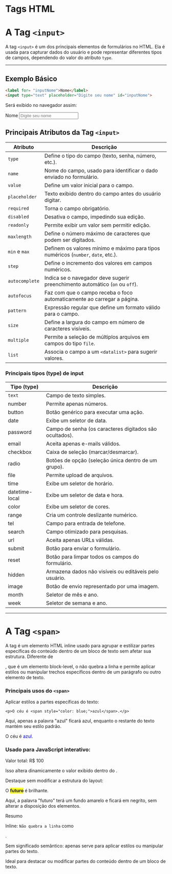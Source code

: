 # Tags HTML


# A Tag `<input>` 

A tag `<input>` é um dos principais elementos de formulários no HTML. Ela é usada para capturar dados do usuário e pode representar diferentes tipos de campos, dependendo do valor do atributo `type`.

---

## Exemplo Básico

```html
<label for= "inputNome">Nome</label>
<input type="text" placeholder="Digite seu nome" id="inputNome">
```
Será exibido no navegador assim:

<label for= "inputNome">Nome</label>
<input type="text" placeholder="Digite seu nome" id="inputNome">

## Principais Atributos da Tag `<input>`

| **Atributo**     | **Descrição** |
|------------------|--------------|
| `type`          | Define o tipo do campo (texto, senha, número, etc.). |
| `name`          | Nome do campo, usado para identificar o dado enviado no formulário. |
| `value`         | Define um valor inicial para o campo. |
| `placeholder`   | Texto exibido dentro do campo antes do usuário digitar. |
| `required`      | Torna o campo obrigatório. |
| `disabled`      | Desativa o campo, impedindo sua edição. |
| `readonly`      | Permite exibir um valor sem permitir edição. |
| `maxlength`     | Define o número máximo de caracteres que podem ser digitados. |
| `min` e `max`   | Definem os valores mínimo e máximo para tipos numéricos (`number`, `date`, etc.). |
| `step`          | Define o incremento dos valores em campos numéricos. |
| `autocomplete`  | Indica se o navegador deve sugerir preenchimento automático (`on` ou `off`). |
| `autofocus`     | Faz com que o campo receba o foco automaticamente ao carregar a página. |
| `pattern`       | Expressão regular que define um formato válido para o campo. |
| `size`          | Define a largura do campo em número de caracteres visíveis. |
| `multiple`      | Permite a seleção de múltiplos arquivos em campos do tipo `file`. |
| `list`          | Associa o campo a um `<datalist>` para sugerir valores. |

### Principais tipos (type) de input 

| Tipo (type)       | Descrição                                           |
|-------------------|-----------------------------------------------------|
| `text`              | Campo de texto simples.                            |
| number            | Permite apenas números.                           |
| button            | Botão genérico para executar uma ação.            |
| date              | Exibe um seletor de data.                          |
| password          | Campo de senha (os caracteres digitados são ocultados). |
| email             | Aceita apenas e-mails válidos.                    |
| checkbox          | Caixa de seleção (marcar/desmarcar).               |
| radio             | Botões de opção (seleção única dentro de um grupo). |
| file              | Permite upload de arquivos.                        |
| time              | Exibe um seletor de horário.                       |
| datetime-local    | Exibe um seletor de data e hora.                   |
| color             | Exibe um seletor de cores.                         |
| range             | Cria um controle deslizante numérico.              |
| tel               | Campo para entrada de telefone.                    |
| search            | Campo otimizado para pesquisas.                    |
| url               | Aceita apenas URLs válidas.                       |
| submit            | Botão para enviar o formulário.                    |
| reset             | Botão para limpar todos os campos do formulário.   |
| hidden            | Armazena dados não visíveis ou editáveis pelo usuário. |
| image             | Botão de envio representado por uma imagem.        |
| month             | Seletor de mês e ano.                              |
| week              | Seletor de semana e ano.   

---

# A Tag `<span>`

A tag <span> é um elemento HTML inline usado para agrupar e estilizar partes específicas do conteúdo dentro de um bloco de texto sem afetar sua estrutura. Diferente de <div>, que é um elemento block-level, o <span> não quebra a linha e permite aplicar estilos ou manipular trechos específicos dentro de um parágrafo ou outro elemento de texto.

### Principais usos do `<span>`
Aplicar estilos a partes específicas do texto:


```<p>O céu é <span style="color: blue;">azul</span>.</p>```

Aqui, apenas a palavra "azul" ficará azul, enquanto o restante do texto mantém seu estilo padrão.

<p>O céu é <span style="color: blue;">azul</span>.</p>



### Usado para JavaScript interativo:

<p>Valor total: R$ <span id="preco">100</span></p>
<script>
    document.getElementById("preco").textContent = "150";
</script>
Isso altera dinamicamente o valor exibido dentro do <span>.

Destaque sem modificar a estrutura do layout:

<p>O <span class="destaque">futuro</span> é brilhante.</p>
<style>
    .destaque {
        background-color: yellow;
        font-weight: bold;
    }
</style>

Aqui, a palavra "futuro" terá um fundo amarelo e ficará em negrito, sem alterar a disposição dos elementos.

Resumo

Inline: `Não quebra a linha` como <div>.

Sem significado semântico: apenas serve para aplicar estilos ou manipular partes do texto.

Ideal para destacar ou modificar partes do conteúdo dentro de um bloco de texto.



